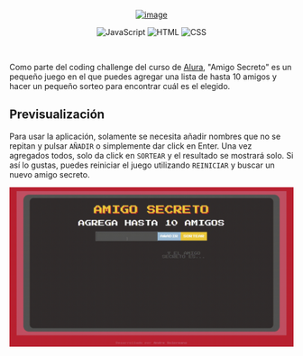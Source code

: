 
<br/>
<div align="center">
  <a href="https://github.com/Andre-Slr/challenge-amigo-secreto"
    <picture>
      <img width="612" height="256" alt="image" src="https://github.com/user-attachments/assets/c2678062-3740-48f0-ae66-18f69e35aafd" />
    </picture>
  </a>
  
  <br/>
  
  ![JavaScript](https://img.shields.io/badge/JavaScript-F7DF1E?style=for-the-badge&logo=javascript&logoColor=000)
  ![HTML](https://img.shields.io/badge/HTML-%23E34F26.svg?style=for-the-badge&logo=html5&logoColor=white) 
  ![CSS](https://img.shields.io/badge/CSS-639?style=for-the-badge&logo=css&logoColor=fff)
</div>
<br/>

Como parte del coding challenge del curso de [Alura](https://www.aluracursos.com/), "Amigo Secreto" es un pequeño juego en el que puedes agregar una lista de hasta 10 amigos y hacer un pequeño sorteo para encontrar cuál es el elegido.

## Previsualización

Para usar la aplicación, solamente se necesita añadir nombres que no se repitan y pulsar `AÑADIR` o simplemente dar click en Enter. Una vez agregados todos, solo da click en `SORTEAR` y el resultado se mostrará solo. Si así lo gustas, puedes reiniciar el juego utilizando `REINICIAR` y buscar un nuevo amigo secreto.

![](https://github.com/Andre-Slr/challenge-amigo-secreto/blob/main/amigo-secreto-demo.gif)

